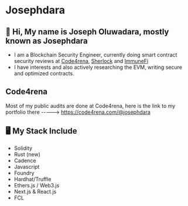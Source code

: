 # Josephdara

## 👋 Hi, My name is Joseph Oluwadara, mostly known as Josephdara 

- I am a Blockchain Security Engineer, currently doing smart contract security reviews at [Code4rena](https://code4rena.com/@josephdara), [Sherlock](https://www.sherlock.xyz/) and [ImmuneFi](https://immunefi.com/)
- I have interests and also actively researching the EVM, writing secure and optimized contracts.
  
  
## Code4rena
Most of my public audits are done at Code4rena, here is the link to my portfolio there -----> https://code4rena.com/@josephdara


## 🖥️ My Stack Include

- Solidity
- Rust (new)
- Cadence
- Javascript
- Foundry 
- Hardhat/Truffle
- Ethers.js / Web3.js
- Next.js & React.js
- FCL
